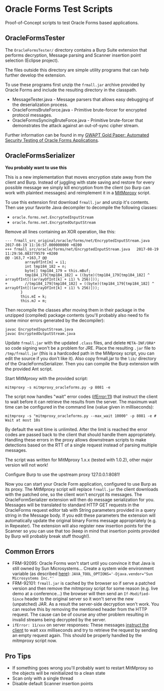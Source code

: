 Oracle Forms Test Scripts
=========================

Proof-of-Concept scripts to test Oracle Forms based applications.

OracleFormsTester
-----------------

The `OracleFormsTester/` directory contains a Burp Suite extension that performs decryption, Message parsing and Scanner insertion point selection (Eclipse project).

The files outside this directory are simple utility programs that can help further develop the extension.

To use these programs first unzip the `frmall.jar` archive provided by Oracle Forms and include the resulting directory in the classpath.

* MessageTester.java - Message parsers that allows easy debugging of the deserialization process.
* OracleFormsBruteForce.java - Primitive brute-forcer for encrypted protocol messages.
* OracleFormsSyncingBruteForce.java - Primitive brute-forcer that demonstrates the attack against an out-of-sync cipher stream. 

Further information can be found in my [GWAPT Gold Paper: Automated Security Testing of Oracle Forms Applications](https://www.sans.org/reading-room/whitepapers/testing/automated-security-testing-oracle-forms-applications-35970).

OracleFormsSerializer
---------------------

**You probably want to use this**

This is a new implementation that moves encryption state away from the client and Burp. Instead of juggling with state saving and restore for every possible message we simply kill encryption from the client (so Burp can work with plaintext messages) and reimplement it in a [MitMproxy](https://github.com/mitmproxy/mitmproxy) script.

To use this extension first download `frmall.jar` and unzip it's contents. Then use your favorite Java decompiler to decompile the following classes:
* `oracle.forms.net.EncryptedInputStream`
* `oracle.forms.net.EncryptedOutputStream`

Remove all lines containing an XOR operation, like this: 

```
--- frmall_src_original/oracle/forms/net/EncryptedInputStream.java  2017-08-19 11:16:57.000000000 +0200
+++ frmall_src/oracle/forms/net/EncryptedInputStream.java   2017-08-19 11:29:56.083779579 +0200
@@ -163,7 +163,7 @@
         arrayOfInt[m] = i1; 
         int tmp184_182 = n;
         byte[] tmp184_179 = this.mBuf;
-        tmp184_179[tmp184_182] = ((byte)(tmp184_179[tmp184_182] ^ arrayOfInt[((arrayOfInt[k] + i1) % 256)]));
+        //tmp184_179[tmp184_182] = ((byte)(tmp184_179[tmp184_182] ^ arrayOfInt[((arrayOfInt[k] + i1) % 256)]));
       }   
       this.mI = k;
       this.mJ = m;
```

Then recompile the classes after moving them in their package in the unzipped (compiled) package contents (you'll probably also need to fix some minor errors generated by the decompiler):

```
javac EncryptedInputStream.java
javac EncryptedOutputStream.java
```

Update `frmall.jar` with the updated `.class` files, and delete `META-INF/ORA*` so code signing won't be a problem for JRE. Place the resulting `.jar` file to `/tmp/frmall.jar` (this is a hardcoded path in the MiMproxy script, you can edit the source if you don't like it). Also copy frmall.jar to the `lib/` directory of the OracleFormsSerializer. Then you can compile the Burp extension with the provided Ant script.

Start MitMproxy with the provided script:
```
mitmproxy -s mitmproxy_oracleforms.py -p 8081 -e
```

The script now handles "wait" error codes ([ifError:11](https://community.oracle.com/docs/DOC-893120)) that instruct the client to wait before it can retrieve the results from the server. The maximum wait time can be configured in the command line (value given in milliseconds):

```
mitmproxy -s "mitmproxy_oracleforms.py --max_wait 10000" -p 8081 -e # Wait at most 10s
```

By default the wait time is unlimited. After the limit is reached the error codes are passed back to the client that should handle them appropriately. Handling these errors in the proxy allows downstream scripts to make detections based on the RTT of a single request instead of parsing multiple messages.

The script was written for MitMproxy 1.x.x (tested with 1.0.2), other major version will not work!

Configure Burp to use the upstream proxy 127.0.0.1:8081! 

Now you can start your Oracle Form application, configured to use Burp as its proxy. The MitMproxy script will replace `frmall.jar` the client downloads with the patched one, so the client won't encrypt its messages. The OracleFormSerializer extension will then do message serialization for you. Messages will be translated to standard HTTP GET requests in the OracleForms request editor tab with String parameters provided in a query string in the Message body. If you edit these parameters the extension will automatically update the original binary Forms message appropriately (e.g. in Repeater). The extension will also register new insertion points for the Scanner so you can use that too (keep in mind that insertion points provided by Burp will probably break stuff though!).

Common Errors
-------------

* FRM-92095: Oracle Forms won't start until you convince it that Java is still owned by Sun Microsystems... Create a system wide environment variable (as described [here](https://blogs.oracle.com/ptian/solution-for-error-frm-92095:-oracle-jnitiator-version-too-low)): `JAVA_TOOL_OPTIONS='-Djava.vendor="Sun Microsystems Inc."'`
* FRM-92101: `frmall.jar` is cached by the browser so if serve a patched version and then remove the mitmproxy script for some reason (e.g. live demo at a conference...) the browser will then send an `If-Modified-Since` header to the original server so it won't serve the new (unpatched) JAR. As a result the server-side decryption won't work. You can resolve this by removing the mentioned header from the HTTP request. The cause can be of course any other problem resulting in invalid streams being decrypted by the server. 
* `ifError: 11/xxx` on server responses: These messages [instruct the client](https://community.oracle.com/docs/DOC-893120) to wait xxx milliseconds and try to retrieve the request by sending an empty request again. This should be properly handled by the mitmproxy script now.

Pro Tips
--------

* If something goes wrong you'll probably want to restart MitMproxy so the objects will be reinitialized to a clean state
* Scan only with a single thread
* Disable default Scanner insertion points
